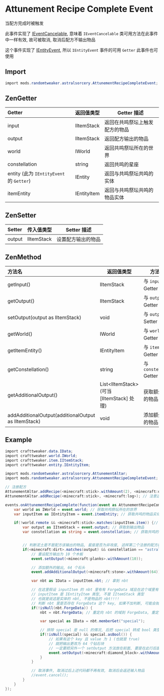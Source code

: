 # Attunement Recipe Complete Event

当配方完成时被触发

此事件实现了 [IEventCancelable](https://docs.blamejared.com/1.12/en/Vanilla/Events/Events/IEventCancelable), 意味着 `IEventCancelable` 类可用方法在此事件中一样有效, 故可被取消, 取消后配方不输出物品

这个事件实现了 [IEntityEvent](https://docs.blamejared.com/1.12/en/Vanilla/Events/Events/IEntityEvent), 所以 `IEntityEvent` 事件的可用 `Getter` 此事件也可使用

## Import

```csharp
import mods.randomtweaker.astralsorcery.AttunementRecipeCompleteEvent;
```

## ZenGetter

| Getter | 返回值类型 | Getter 描述 |
| :------ | ------ | ------ |
| input | IItemStack | 返回在共鸣祭坛上触发配方的物品 |
| output | IItemStack | 返回配方输出的物品 |
| world | IWorld | 返回共鸣祭坛所在的世界 |
| constellation | string | 返回共鸣的星座 |
| entity (此为 `IEntityEvent` 的 `Getter`) | IEntity | 返回与共鸣祭坛共鸣的实体 |
| itemEntity | IEntityItem | 返回与共鸣祭坛共鸣的物品实体 |

## ZenSetter

| Setter | 传入值类型 | Setter 描述 |
| :------ | ------ | ------ |
| output | IItemStack | 设置配方输出的物品 |

## ZenMethod

| 方法名 | 返回值类型 | 方法描述 |
| :------ | ------ | ------ |
| getInput() | IItemStack | 与 `input` Getter 一致 |
| getOutput() | IItemStack | 与 `output` Getter 一致 |
| setOutput(output as IItemStack) | void | 与 `output` Setter 一致 |
| getWorld() | IWorld | 与 `world` Getter 一致 |
| getItemEntity() | IEntityItem | 与 `itemEntity` Getter 一致 |
| getConstellation() | string | 与 `constellation` Getter 一致 |
| getAdditionalOutput() | List\<IItemStack> (可当 [IItemStack] 处理) | 获取额外输出的物品 |
| addAdditionalOutput(additionalOutput as IItemStack) | void | 添加额外输出的物品 |

## Example

```csharp
import crafttweaker.data.IData;
import crafttweaker.world.IWorld;
import crafttweaker.item.IItemStack;
import crafttweaker.entity.IEntityItem;

import mods.randomtweaker.astralsorcery.AttunementAltar;
import mods.randomtweaker.astralsorcery.AttunementRecipeCompleteEvent; // 共鸣祭坛合成配方结束事件

// 注册配方
AttunementAltar.addRecipe(<minecraft:stick>.withAmount(2), <minecraft:dirt>, "astralsorcery.constellation.discidia"); // 指定共鸣非攻座
AttunementAltar.addRecipe(<minecraft:stick>, <minecraft:log>); // 注意这个没有填最后一个参数, 意味着无需指定共鸣某个星座

events.onAttunementRecipeComplete(function(event as AttunementRecipeCompleteEvent) {
    var world as IWorld = event.world; // 获取共鸣祭坛所在的世界
    var inputItem as IEntityItem = event.itemEntity; // 获取共鸣的物品实体, 此时可以拿 inputItem 的 nbt 做进一步操作

    if(!world.remote && <minecraft:stick>.matches(inputItem.item)) {// 先确保在服务端执行代码, 再判断共鸣的物品实体是否为木棍
        var output as IItemStack = event.output; // 获取到输出物品
        var constellation as string = event.constellation; // 获取共鸣的星座


        // 判断泥土是不是配方该输出的物品, 星座是否为非攻座, 这样第二个注册的配方就一定会被排除在外
        if(<minecraft:dirt>.matches(output) && constellation == "astralsorcery.constellation.discidia") {
            // 重设配方输出为 10 个木板
            event.setOutput(<minecraft:planks>.withAmount(10));

            // 添加额外的输出, 64 个石头
            event.addAdditionalOutput(<minecraft:stone>.withAmount(64));

            var nbt as IData = inputItem.nbt; // 拿到 nbt

            // 在这里假设 inputItem 的 nbt 里有有 ForgeData 域且在这个域里有一个名为 special 的 key 和其对应的 value
            // inputItem 是 IEntityItem 类型, 不是 IItemStack 类型
            // 也就是说这是实体的 nbt, 不是物品的 nbt!!!!
            // 判断 nbt 里是否存在 ForgeData 这个 key, 如果不加判断, 可能会抛出错误, 比如经典的 NPE
            if(!isNull(nbt.ForgeData)) {
                nbt = nbt.ForgeData; // 重定向 nbt 的域到 ForgeData, 重定向后 nbt 变量指向 inputItem.nbt.ForgeData

                var special as IData = nbt.memberGet("special");

                // 排除 special 是 null 的情况, 后把 special 转成 bool 类型 (1 是 true, 0 是 false)
                if(!isNull(special) && special.asBool()) { 
                    // 如果有这个 key 且 value 为 1 (也就是 true)
                    // 就把输出更改为 64 个钻石块
                    // 一定要把另外一个 setOutput 方法放在前面, 要是在此行后面会被重设成 10 个木板
                    event.setOutput(<minecraft:diamond_block>.withAmount(64)); 
                }
            }

            // 取消事件, 取消过后上述代码都不再有效, 取消后会返还输入物品
            //event.cancel();
        }
    }
});
```
